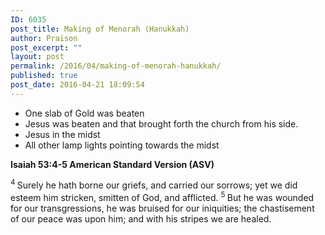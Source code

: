 ```yaml
---
ID: 6035
post_title: Making of Menorah (Hanukkah)
author: Praison
post_excerpt: ""
layout: post
permalink: /2016/04/making-of-menorah-hanukkah/
published: true
post_date: 2016-04-21 18:09:54
---
```

<ul>
 	<li class="chapter-2">One slab of Gold was beaten</li>
 	<li class="chapter-2">Jesus was beaten and that brought forth the church from his side.</li>
 	<li class="chapter-2">Jesus in the midst</li>
 	<li class="chapter-2">All other lamp lights pointing towards the midst</li>
</ul>
<strong><span class="passage-display-bcv">Isaiah 53:4-5
</span><span class="passage-display-version">American Standard Version (ASV)</span></strong>

<span id="en-ASV-18716" class="text Isa-53-4"><sup class="versenum">4 </sup>Surely he hath borne our griefs, and carried our sorrows; yet we did esteem him stricken, smitten of God, and afflicted. </span><span id="en-ASV-18717" class="text Isa-53-5"><sup class="versenum">5 </sup>But he was wounded for our transgressions, he was bruised for our iniquities; the chastisement of our peace was upon him; and with his stripes we are healed.</span>

&nbsp;